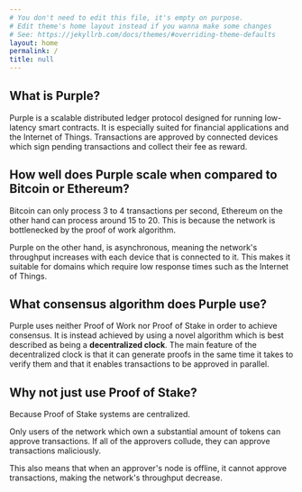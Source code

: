 ```yaml
---
# You don't need to edit this file, it's empty on purpose.
# Edit theme's home layout instead if you wanna make some changes
# See: https://jekyllrb.com/docs/themes/#overriding-theme-defaults
layout: home
permalink: /
title: null
---
```


## What is Purple?
Purple is a scalable distributed ledger protocol designed for running low-latency smart contracts. It is especially suited for financial applications and the Internet of Things. Transactions are approved by connected devices which sign pending transactions and collect their fee as reward.

## How well does Purple scale when compared to Bitcoin or Ethereum?
Bitcoin can only process 3 to 4 transactions per second, Ethereum on the other hand can process around 15 to 20. This is because the network is bottlenecked by the proof of work algorithm. 

Purple on the other hand, is asynchronous, meaning the network's throughput increases with each device that is connected to it. This makes it suitable for domains which require low response times such as the Internet of Things.

## What consensus algorithm does Purple use?
Purple uses neither Proof of Work nor Proof of Stake in order to achieve consensus. It is instead achieved by using a novel algorithm which is best described as being a **decentralized clock**. The main feature of the decentralized clock is that it can generate proofs in the same time it takes to verify them and that it enables transactions to be approved in parallel.

## Why not just use Proof of Stake?
Because Proof of Stake systems are centralized.

Only users of the network which own a substantial amount of tokens can approve transactions. If all of the approvers collude, they can approve transactions maliciously. 

This also means that when an approver's node is offline, it cannot approve transactions, making the network's throughput decrease.  